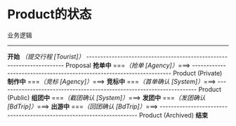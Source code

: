 # Product的状态

业务逻辑

---
**开始** *（提交行程 [Tourist]）*
---------------------------------------------------------------------- Proposal
**抢单中** ===*（抢单 [Agency]）*===>
---------------------------------------------------------------------- Product (Private)
**制作中** ===*（竞标 [Agency]）*===>
**竞标中** ===*（首单确认 [System]）*===>
---------------------------------------------------------------------- Product (Public)
**组团中** ===*（截团确认 [System]）*===>
**发团中** ===*（发团确认 [BdTrip]）*===>
**出游中** ===*（回团确认 [BdTrip]）*===>
---------------------------------------------------------------------- Product (Archived)
**结束**
